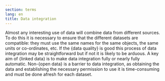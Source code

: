 ```yaml
---
section: terms
lang: en
title: Data integration
---
```


Almost any interesting use of data will combine data from different sources. To do this it is necessary to ensure that the different datasets are compatible: they must use the same names for the same objects, the same units or co-ordinates, etc. If the {data quality} is good this process of data integration may be straightforward but if not it is likely to be arduous. A key aim of {linked data} is to make data integration fully or nearly fully automatic. Non-{open data} is a barrier to data integration, as obtaining the data and establishing the necessary permission to use it is time-consuming and must be done afresh for each dataset.